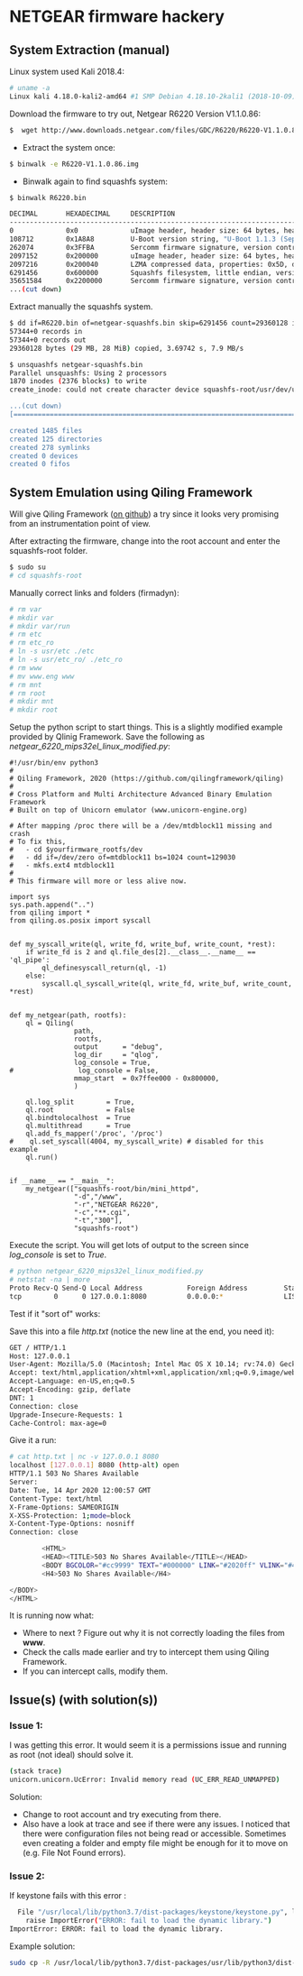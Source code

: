 # NETGEAR firmware hackery 

## System Extraction (manual)
Linux system used Kali 2018.4:
```bash
# uname -a
Linux kali 4.18.0-kali2-amd64 #1 SMP Debian 4.18.10-2kali1 (2018-10-09) x86_64 GNU/Linux
```
Download the firmware to try out, Netgear R6220 Version V1.1.0.86:
```bash
$  wget http://www.downloads.netgear.com/files/GDC/R6220/R6220-V1.1.0.86.zip
```

* Extract the system once:
```bash
$ binwalk -e R6220-V1.1.0.86.img  
```

* Binwalk again to find squashfs system:

```bash
$ binwalk R6220.bin 

DECIMAL       HEXADECIMAL     DESCRIPTION
--------------------------------------------------------------------------------
0             0x0             uImage header, header size: 64 bytes, header CRC: 0xEBCCB4B4, created: 2015-09-25 14:29:54, image size: 133648 bytes, Data Address: 0xA0200000, Entry Point: 0xA0200000, data CRC: 0xE36D1B47, OS: Linux, CPU: MIPS, image type: Standalone Program, compression type: none, image name: "NAND Flash I"
108712        0x1A8A8         U-Boot version string, "U-Boot 1.1.3 (Sep 25 2015 - 10:29:47)"
262074        0x3FFBA         Sercomm firmware signature, version control: 256, download control: 0, hardware ID: "AYA", hardware version: 0x4100, firmware version: 0x86, starting code segment: 0x0, code size: 0x7300
2097152       0x200000        uImage header, header size: 64 bytes, header CRC: 0xE8CF0964, created: 2019-01-07 02:57:00, image size: 2566669 bytes, Data Address: 0x80001000, Entry Point: 0x8000F500, data CRC: 0x8E655EDA, OS: Linux, CPU: MIPS, image type: OS Kernel Image, compression type: lzma, image name: "Linux Kernel Image"
2097216       0x200040        LZMA compressed data, properties: 0x5D, dictionary size: 33554432 bytes, uncompressed size: 7605184 bytes
6291456       0x600000        Squashfs filesystem, little endian, version 4.0, compression:xz, size: 22643368 bytes, 1995 inodes, blocksize: 131072 bytes, created: 2019-01-07 02:56:51
35651584      0x2200000       Sercomm firmware signature, version control: 256, download control: 0, hardware ID: "AYA", hardware version: 0x4100, firmware version: 0x86, starting code segment: 0x0, code size: 0x7300
...(cut down)
```

Extract manually the squashfs system. 
```bash
$ dd if=R6220.bin of=netgear-squashfs.bin skip=6291456 count=29360128 iflag=skip_bytes,count_bytes
57344+0 records in
57344+0 records out
29360128 bytes (29 MB, 28 MiB) copied, 3.69742 s, 7.9 MB/s

$ unsquashfs netgear-squashfs.bin
Parallel unsquashfs: Using 2 processors
1870 inodes (2376 blocks) to write
create_inode: could not create character device squashfs-root/usr/dev/urandom, because you're not superuser!

...(cut down)
[================================================================================================================\      ] 2269/2376  95%

created 1485 files
created 125 directories
created 278 symlinks
created 0 devices
created 0 fifos
```

## System Emulation using Qiling Framework

Will give Qiling Framework ([on github](https://github.com/qilingframework/qiling)) a try since it looks very promising from an instrumentation point of view. 

After extracting the firmware, change into the root account and enter the squashfs-root folder.
```bash
$ sudo su
# cd squashfs-root
```
Manually correct links and folders (firmadyn): 
```bash
# rm var
# mkdir var
# mkdir var/run
# rm etc
# rm etc_ro
# ln -s usr/etc ./etc
# ln -s usr/etc_ro/ ./etc_ro
# rm www
# mv www.eng www
# rm mnt
# rm root
# mkdir mnt
# mkdir root
```

Setup the python script to start things. This is a slightly modified example provided by Qlinig Framework.
Save the following as *netgear_6220_mips32el_linux_modified.py*:
```python3
#!/usr/bin/env python3
# 
# Qiling Framework, 2020 (https://github.com/qilingframework/qiling)
# 
# Cross Platform and Multi Architecture Advanced Binary Emulation Framework
# Built on top of Unicorn emulator (www.unicorn-engine.org) 

# After mapping /proc there will be a /dev/mtdblock11 missing and crash
# To fix this,
#   - cd $yourfirmware_rootfs/dev
#   - dd if=/dev/zero of=mtdblock11 bs=1024 count=129030
#   - mkfs.ext4 mtdblock11
# 
# This firmware will more or less alive now.

import sys
sys.path.append("..")
from qiling import *
from qiling.os.posix import syscall


def my_syscall_write(ql, write_fd, write_buf, write_count, *rest):
    if write_fd is 2 and ql.file_des[2].__class__.__name__ == 'ql_pipe':
        ql_definesyscall_return(ql, -1)
    else:
        syscall.ql_syscall_write(ql, write_fd, write_buf, write_count, *rest)


def my_netgear(path, rootfs):
    ql = Qiling(
                path, 
                rootfs, 
                output      = "debug", 
                log_dir     = "qlog",
                log_console = True,
#                log_console = False,
                mmap_start  = 0x7ffee000 - 0x800000,
                )

    ql.log_split        = True,
    ql.root             = False
    ql.bindtolocalhost  = True
    ql.multithread      = True
    ql.add_fs_mapper('/proc', '/proc')
#    ql.set_syscall(4004, my_syscall_write) # disabled for this example
    ql.run()


if __name__ == "__main__":
    my_netgear(["squashfs-root/bin/mini_httpd",
                "-d","/www",
                "-r","NETGEAR R6220",
                "-c","**.cgi",
                "-t","300"], 
                "squashfs-root")
```

Execute the script. You will get lots of output to the screen since *log_console* is set to *True*. 
```bash
# python netgear_6220_mips32el_linux_modified.py 
# netstat -na | more
Proto Recv-Q Send-Q Local Address           Foreign Address         State      
tcp        0      0 127.0.0.1:8080          0.0.0.0:*               LISTEN
```
Test if it "sort of" works:

Save this into a file *http.txt* (notice the new line at the end, you need it):
```html
GET / HTTP/1.1
Host: 127.0.0.1
User-Agent: Mozilla/5.0 (Macintosh; Intel Mac OS X 10.14; rv:74.0) Gecko/20100101 Firefox/74.0
Accept: text/html,application/xhtml+xml,application/xml;q=0.9,image/webp,*/*;q=0.8
Accept-Language: en-US,en;q=0.5
Accept-Encoding: gzip, deflate
DNT: 1
Connection: close
Upgrade-Insecure-Requests: 1
Cache-Control: max-age=0


```
Give it a run:
```bash
# cat http.txt | nc -v 127.0.0.1 8080
localhost [127.0.0.1] 8080 (http-alt) open
HTTP/1.1 503 No Shares Available
Server: 
Date: Tue, 14 Apr 2020 12:00:57 GMT
Content-Type: text/html
X-Frame-Options: SAMEORIGIN
X-XSS-Protection: 1;mode=block
X-Content-Type-Options: nosniff
Connection: close

		<HTML>
		<HEAD><TITLE>503 No Shares Available</TITLE></HEAD>
		<BODY BGCOLOR="#cc9999" TEXT="#000000" LINK="#2020ff" VLINK="#4040cc">
		<H4>503 No Shares Available</H4>

</BODY>
</HTML>
```
It is running now what:
* Where to next ? Figure out why it is not correctly loading the files from **www**. 
* Check the calls made earlier and try to intercept them using Qiling Framework. 
* If you can intercept calls, modify them. 

## Issue(s) (with solution(s))

### Issue 1:

I was getting this error. It would seem it is a permissions issue and running as root (not ideal) should solve it. 
```bash
(stack trace)
unicorn.unicorn.UcError: Invalid memory read (UC_ERR_READ_UNMAPPED)
```
Solution:
* Change to root account and try executing from there.
* Also have a look at trace and see if there were any issues. I noticed that there were configuration files not being read or accessible. Sometimes even creating a folder and empty file might be enough for it to move on (e.g. File Not Found errors).

### Issue 2: 

If keystone fails with this error :
```bash
  File "/usr/local/lib/python3.7/dist-packages/keystone/keystone.py", line 75, in <module>
    raise ImportError("ERROR: fail to load the dynamic library.")
ImportError: ERROR: fail to load the dynamic library.
```

Example solution:
```bash
sudo cp -R /usr/local/lib/python3.7/dist-packages/usr/lib/python3/dist-packages/keystone/libkeystone.so /usr/local/lib/python3.7/dist-packages/keystone/
```
